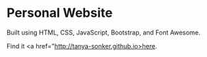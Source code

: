# Personal Website
Built using HTML, CSS, JavaScript, Bootstrap, and Font Awesome.

Find it <a href="http://tanya-sonker.github.io>here</a>.
